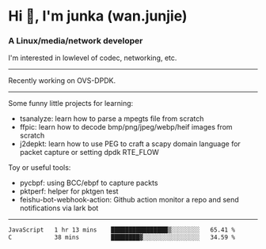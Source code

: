 
<h1 >Hi 👋, I'm junka (wan.junjie)</h1>
<h3 >A Linux/media/network developer</h3>


I'm interested in lowlevel of codec, networking, etc.


---

Recently working on OVS-DPDK.

---

Some funny little projects for learning:

- tsanalyze: learn how to parse a mpegts file from scratch 
- ffpic: learn how to decode bmp/png/jpeg/webp/heif images from scratch
- j2depkt: learn how to use PEG to craft a scapy domain language for packet capture or setting dpdk RTE_FLOW

Toy or useful tools:

- pycbpf: using BCC/ebpf to capture packts
- pktperf: helper for pktgen test
- feishu-bot-webhook-action: Github action monitor a repo and send notifications via lark bot

---

<!--START_SECTION:waka-->

```txt
JavaScript   1 hr 13 mins    ████████████████▒░░░░░░░░   65.41 %
C            38 mins         ████████▓░░░░░░░░░░░░░░░░   34.59 %
```

<!--END_SECTION:waka-->
